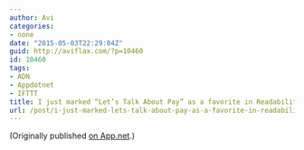 ```yaml
---
author: Avi
categories:
- none
date: "2015-05-03T22:29:04Z"
guid: http://aviflax.com/?p=10460
id: 10460
tags:
- ADN
- Appdotnet
- IFTTT
title: I just marked “Let’s Talk About Pay” as a favorite in Readability. http://www.readability.com/articles/q9bog7d6
url: /post/i-just-marked-lets-talk-about-pay-as-a-favorite-in-readability-httpwww-readability-comarticlesq9bog7d6/
---
```

(Originally published [on App.net](http://alpha.app.net/aviflax/post/59009024).)
